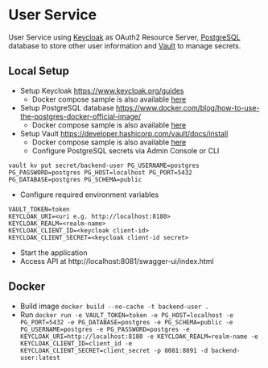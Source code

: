 # User Service

User Service using [Keycloak](https://www.keycloak.org/) as OAuth2 Resource Server, [PostgreSQL](https://www.postgresql.org/) database to store other user information and [Vault](https://developer.hashicorp.com/vault/docs) to manage secrets.

## Local Setup

* Setup Keycloak https://www.keycloak.org/guides
  * Docker compose sample is also available [here](https://github.com/mcboyao/docker/tree/main/keycloak)
* Setup PostgreSQL database https://www.docker.com/blog/how-to-use-the-postgres-docker-official-image/
  * Docker compose sample is also available [here](https://github.com/mcboyao/docker/tree/main/postgres)
* Setup Vault https://developer.hashicorp.com/vault/docs/install
  * Docker compose sample is also available [here](https://github.com/mcboyao/docker/tree/main/vault)
  * Configure PostgreSQL secrets via Admin Console or CLI
````
vault kv put secret/backend-user PG_USERNAME=postgres PG_PASSWORD=postgres PG_HOST=localhost PG_PORT=5432 PG_DATABASE=postgres PG_SCHEMA=public
````
* Configure required environment variables
````
VAULT_TOKEN=token
KEYCLOAK_URI=<uri e.g. http://localhost:8180>
KEYCLOAK_REALM=<realm-name>
KEYCLOAK_CLIENT_ID=<keycloak client-id>
KEYCLOAK_CLIENT_SECRET=<keycloak client-id secret>
````
* Start the application
* Access API at http://localhost:8081/swagger-ui/index.html

## Docker

* Build image `docker build --no-cache -t backend-user .`
* Run `docker run -e VAULT_TOKEN=token -e PG_HOST=localhost -e PG_PORT=5432 -e PG_DATABASE=postgres -e PG_SCHEMA=public -e PG_USERNAME=postgres -e PG_PASSWORD=postgres -e KEYCLOAK_URI=http://localhost:8180 -e KEYCLOAK_REALM=realm-name -e KEYCLOAK_CLIENT_ID=client_id -e KEYCLOAK_CLIENT_SECRET=client_secret -p 8081:8091 -d backend-user:latest`